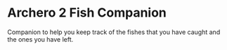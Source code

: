 # Archero 2 Fish Companion
Companion to help you keep track of the fishes that you have caught and the ones you have left.